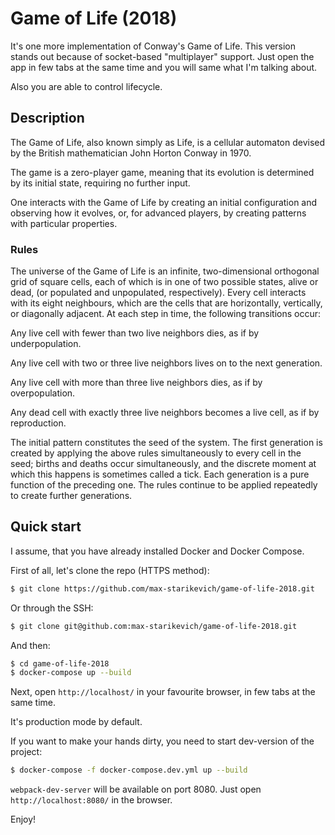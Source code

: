 # Game of Life (2018)

It's one more implementation of Conway's Game of Life. This version stands out because of socket-based "multiplayer" support. Just open the app in few tabs at the same time and you will same what I'm talking about.

Also you are able to control lifecycle.

## Description

The Game of Life, also known simply as Life, is a cellular automaton devised by the British mathematician John Horton Conway in 1970.

The game is a zero-player game, meaning that its evolution is determined by its initial state, requiring no further input.

One interacts with the Game of Life by creating an initial configuration and observing how it evolves, or, for advanced players, by creating patterns with particular properties.

### Rules 

The universe of the Game of Life is an infinite, two-dimensional orthogonal grid of square cells, each of which is in one of two possible states, alive or dead, (or populated and unpopulated, respectively). Every cell interacts with its eight neighbours, which are the cells that are horizontally, vertically, or diagonally adjacent. At each step in time, the following transitions occur:

Any live cell with fewer than two live neighbors dies, as if by underpopulation.

Any live cell with two or three live neighbors lives on to the next generation.

Any live cell with more than three live neighbors dies, as if by overpopulation.

Any dead cell with exactly three live neighbors becomes a live cell, as if by reproduction.

The initial pattern constitutes the seed of the system. The first generation is created by applying the above rules simultaneously to every cell in the seed; births and deaths occur simultaneously, and the discrete moment at which this happens is sometimes called a tick. Each generation is a pure function of the preceding one. The rules continue to be applied repeatedly to create further generations.

## Quick start

I assume, that you have already installed Docker and Docker Compose.

First of all, let's clone the repo (HTTPS method):

```bash
$ git clone https://github.com/max-starikevich/game-of-life-2018.git
```

Or through the SSH:

```bash
$ git clone git@github.com:max-starikevich/game-of-life-2018.git
```

And then:

```bash
$ cd game-of-life-2018
$ docker-compose up --build
```

Next, open `http://localhost/` in your favourite browser, in few tabs at the same time.

It's production mode by default. 

If you want to make your hands dirty, you need to start dev-version of the project:

```bash
$ docker-compose -f docker-compose.dev.yml up --build
```

`webpack-dev-server` will be available on port 8080. Just open `http://localhost:8080/` in the browser.

Enjoy!
